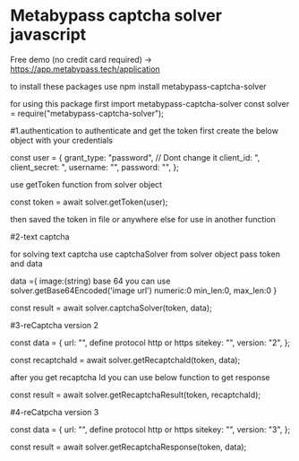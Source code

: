 # Metabypass captcha solver javascript

Free demo (no credit card required) -> https://app.metabypass.tech/application




to install these packages use npm install metabypass-captcha-solver

for using this package first import metabypass-captcha-solver
const solver = require("metabypass-captcha-solver");

#1.authentication
to authenticate and get the token first create the below object with your credentials


const user = {
  grant_type: "password", // Dont change it
  client_id: ",
  client_secret: ",
  username: "",
  password: "",
};


use getToken function from solver object


const token = await solver.getToken(user);


then saved the token in file or anywhere else for use in another function

#2-text captcha


for solving text captcha use captchaSolver from solver object
pass token and data 


data ={
image:(string) base 64 you can use solver.getBase64Encoded('image url')
numeric:0
min_len:0,
max_len:0
}


const result = await solver.captchaSolver(token, data);

#3-reCaptcha version 2
 
const data = {
    url: "", define protocol http or https
    sitekey: "",
    version: "2",
  };
  
 const recaptchaId = await solver.getRecaptchaId(token, data);
 
 
 after you get recaptcha Id you can use below function to get response
 
 
 const result = await solver.getRecaptchaResult(token, recaptchaId);
  
 #4-reCatpcha version 3
 
 
 const data = {
    url: "", define protocol http or https
    sitekey: "",
    version: "3",
  };
  
  const result = await solver.getRecaptchaResponse(token, data);
 

